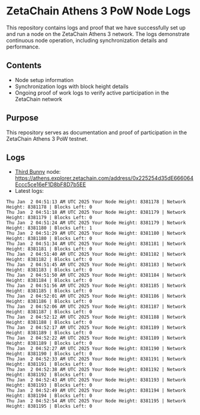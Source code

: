 # ZetaChain Athens 3 PoW Node Logs
This repository contains logs and proof that we have successfully set up and run a node on the ZetaChain Athens 3 network. The logs demonstrate continuous node operation, including synchronization details and performance.

## Contents
- Node setup information
- Synchronization logs with block height details
- Ongoing proof of work logs to verify active participation in the ZetaChain network

## Purpose
This repository serves as documentation and proof of participation in the ZetaChain Athens 3 PoW testnet.

## Logs

- [Third Bunny](https://thirdbunny.xyz/) node: https://athens.explorer.zetachain.com/address/0x225254d35dE666064Eccc5ce16eF1D8bF8D7b5EE
- Latest logs:
```
Thu Jan  2 04:51:13 AM UTC 2025 Your Node Height: 8381178 | Network Height: 8381178 | Blocks Left: 0
Thu Jan  2 04:51:18 AM UTC 2025 Your Node Height: 8381179 | Network Height: 8381179 | Blocks Left: 0
Thu Jan  2 04:51:24 AM UTC 2025 Your Node Height: 8381179 | Network Height: 8381180 | Blocks Left: 1
Thu Jan  2 04:51:29 AM UTC 2025 Your Node Height: 8381180 | Network Height: 8381180 | Blocks Left: 0
Thu Jan  2 04:51:34 AM UTC 2025 Your Node Height: 8381181 | Network Height: 8381181 | Blocks Left: 0
Thu Jan  2 04:51:40 AM UTC 2025 Your Node Height: 8381182 | Network Height: 8381182 | Blocks Left: 0
Thu Jan  2 04:51:45 AM UTC 2025 Your Node Height: 8381183 | Network Height: 8381183 | Blocks Left: 0
Thu Jan  2 04:51:50 AM UTC 2025 Your Node Height: 8381184 | Network Height: 8381184 | Blocks Left: 0
Thu Jan  2 04:51:56 AM UTC 2025 Your Node Height: 8381185 | Network Height: 8381185 | Blocks Left: 0
Thu Jan  2 04:52:01 AM UTC 2025 Your Node Height: 8381186 | Network Height: 8381186 | Blocks Left: 0
Thu Jan  2 04:52:06 AM UTC 2025 Your Node Height: 8381187 | Network Height: 8381187 | Blocks Left: 0
Thu Jan  2 04:52:12 AM UTC 2025 Your Node Height: 8381188 | Network Height: 8381188 | Blocks Left: 0
Thu Jan  2 04:52:17 AM UTC 2025 Your Node Height: 8381189 | Network Height: 8381189 | Blocks Left: 0
Thu Jan  2 04:52:22 AM UTC 2025 Your Node Height: 8381189 | Network Height: 8381189 | Blocks Left: 0
Thu Jan  2 04:52:27 AM UTC 2025 Your Node Height: 8381190 | Network Height: 8381190 | Blocks Left: 0
Thu Jan  2 04:52:33 AM UTC 2025 Your Node Height: 8381191 | Network Height: 8381191 | Blocks Left: 0
Thu Jan  2 04:52:38 AM UTC 2025 Your Node Height: 8381192 | Network Height: 8381192 | Blocks Left: 0
Thu Jan  2 04:52:43 AM UTC 2025 Your Node Height: 8381193 | Network Height: 8381193 | Blocks Left: 0
Thu Jan  2 04:52:49 AM UTC 2025 Your Node Height: 8381194 | Network Height: 8381194 | Blocks Left: 0
Thu Jan  2 04:52:54 AM UTC 2025 Your Node Height: 8381195 | Network Height: 8381195 | Blocks Left: 0
```
